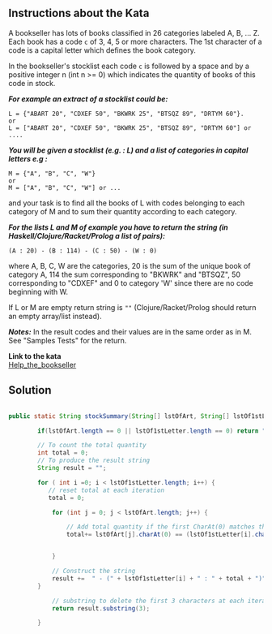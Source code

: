 ## Instructions about the Kata

A bookseller has lots of books classified in 26 categories labeled A, B, ... Z. Each book has a code ```c``` of 3, 4, 5 or more characters. The 1st character of a code is a capital letter which defines the book category.

In the bookseller's stocklist each code ```c``` is followed by a space and by a positive integer n (int n >= 0) which indicates the quantity of books of this code in stock.

***For example an extract of a stocklist could be:***

```
L = {"ABART 20", "CDXEF 50", "BKWRK 25", "BTSQZ 89", "DRTYM 60"}.
or
L = ["ABART 20", "CDXEF 50", "BKWRK 25", "BTSQZ 89", "DRTYM 60"] or ....
```

***You will be given a stocklist (e.g. : L) and a list of categories in capital letters e.g :***
```
M = {"A", "B", "C", "W"} 
or
M = ["A", "B", "C", "W"] or ...
```

and your task is to find all the books of L with codes belonging to each category of M and to sum their quantity according to each category.

***For the lists L and M of example you have to return the string (in Haskell/Clojure/Racket/Prolog a list of pairs):***
```
(A : 20) - (B : 114) - (C : 50) - (W : 0)
```

where A, B, C, W are the categories, 20 is the sum of the unique book of category A, 114 the sum corresponding to "BKWRK" and "BTSQZ", 50 corresponding to "CDXEF" and 0 to category 'W' since there are no code beginning with W.

If L or M are empty return string is ``` "" ``` (Clojure/Racket/Prolog should return an empty array/list instead).

***Notes:***
In the result codes and their values are in the same order as in M.
See "Samples Tests" for the return.

**Link to the kata** <br/>
[Help_the_bookseller](https://www.codewars.com/kata/54dc6f5a224c26032800005c/java)

## Solution

```java

public static String stockSummary(String[] lstOfArt, String[] lstOf1stLetter) {

        if(lstOfArt.length == 0 || lstOf1stLetter.length == 0) return "";

        // To count the total quantity
        int total = 0;
        // To produce the result string
        String result = "";

        for ( int i =0; i < lstOf1stLetter.length; i++) {
           // reset total at each iteration
           total = 0;

            for (int j = 0; j < lstOfArt.length; j++) {

                // Add total quantity if the first CharAt(0) matches then replace all non numbers and convert to Integer else 0
                total+= lstOfArt[j].charAt(0) == (lstOf1stLetter[i].charAt(0)) ? Integer.parseInt(lstOfArt[j].replaceAll("[^0-9]" , "")) : 0;


            }

            // Construct the string
            result +=  " - (" + lstOf1stLetter[i] + " : " + total + ")";
        }

            // substring to delete the first 3 characters at each iteration
            return result.substring(3);

        }
        
 ```
